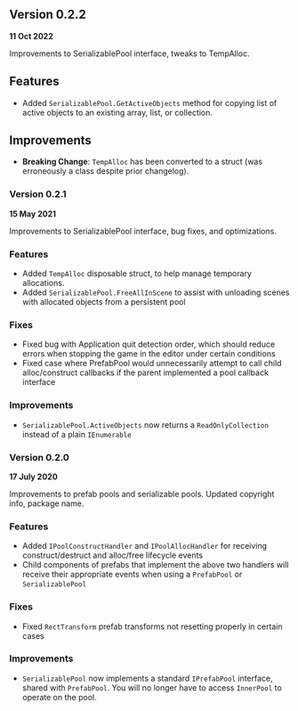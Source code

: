 ## Version 0.2.2
**11 Oct 2022**

Improvements to SerializablePool interface, tweaks to TempAlloc.

## Features
* Added `SerializablePool.GetActiveObjects` method for copying list of active objects to an existing array, list, or collection.

## Improvements
* **Breaking Change**: `TempAlloc` has been converted to a struct (was erroneously a class despite prior changelog).

### Version 0.2.1
**15 May 2021**

Improvements to SerializablePool interface, bug fixes, and optimizations.

### Features
* Added `TempAlloc` disposable struct, to help manage temporary allocations.
* Added ``SerializablePool.FreeAllInScene`` to assist with unloading scenes with allocated objects from a persistent pool

### Fixes
* Fixed bug with Application quit detection order, which should reduce errors when stopping the game in the editor under certain conditions
* Fixed case where PrefabPool would unnecessarily attempt to call child alloc/construct callbacks if the parent implemented a pool callback interface

### Improvements
* ``SerializablePool.ActiveObjects`` now returns a ``ReadOnlyCollection`` instead of a plain `IEnumerable`

### Version 0.2.0
**17 July 2020**

Improvements to prefab pools and serializable pools. Updated copyright info, package name.

### Features
* Added ``IPoolConstructHandler`` and ``IPoolAllocHandler`` for receiving construct/destruct and alloc/free lifecycle events
* Child components of prefabs that implement the above two handlers will receive their appropriate events when using a ``PrefabPool`` or ``SerializablePool``

### Fixes
* Fixed ``RectTransform`` prefab transforms not resetting properly in certain cases

### Improvements
* ``SerializablePool`` now implements a standard ``IPrefabPool`` interface, shared with ``PrefabPool``. You will no longer have to access ``InnerPool`` to operate on the pool.